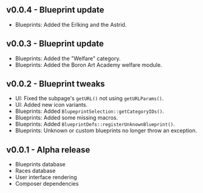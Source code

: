 ## v0.0.4 - Blueprint update
- Blueprints: Added the Erlking and the Astrid.

## v0.0.3 - Blueprint update
- Blueprints: Added the "Welfare" category.
- Blueprints: Added the Boron Art Academy welfare module.

## v0.0.2 - Blueprint tweaks
- UI: Fixed the subpage's `getURL()` not using `getURLParams()`.
- UI: Added new icon variants.
- Blueprints: Added `BlupeprintSelection::getCategoryIDs()`.
- Blueprints: Added some missing macros.
- Blueprints: Added `BlueprintDefs::registerUnknownBlueprint()`.
- Blueprints: Unknown or custom blueprints no longer throw an exception.

## v0.0.1 - Alpha release
- Blueprints database
- Races database
- User interface rendering
- Composer dependencies
